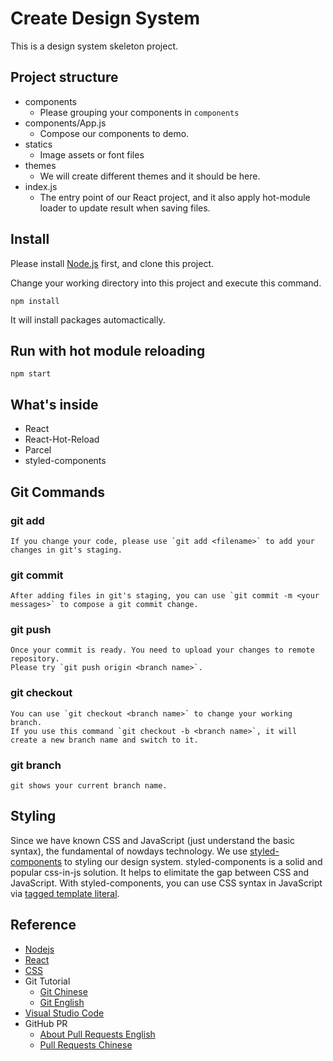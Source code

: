 # Create Design System

This is a design system skeleton project.


## Project structure


* components
    * Please grouping your components in `components`
* components/App.js
    * Compose our components to demo.
* statics
    * Image assets or font files
* themes
    * We will create different themes and it should be here.
* index.js
    * The entry point of our React project, and it also apply hot-module loader to  update result when saving files.

## Install

Please install [Node.js](https://nodejs.org/en/) first, and clone this project.

Change your working directory into this project and execute this command.

```
npm install
```

It will install packages automactically.

## Run with hot module reloading

```
npm start
```

## What's inside

* React
* React-Hot-Reload
* Parcel
* styled-components

## Git Commands

### git add
    If you change your code, please use `git add <filename>` to add your changes in git's staging.

### git commit
    After adding files in git's staging, you can use `git commit -m <your messages>` to compose a git commit change.

### git push
    Once your commit is ready. You need to upload your changes to remote repository.
    Please try `git push origin <branch name>`.

### git checkout
    You can use `git checkout <branch name>` to change your working branch.
    If you use this command `git checkout -b <branch name>`, it will create a new branch name and switch to it.

### git branch
    git shows your current branch name.



## Styling ##

Since we have known CSS and JavaScript (just understand the basic syntax), the fundamental of nowdays technology.
We use [styled-components](https://www.styled-components.com) to styling our design system.
styled-components is a solid and popular css-in-js solution. It helps to elimitate the gap between CSS and JavaScript.
With styled-components, you can use CSS syntax in JavaScript via [tagged template literal](https://developer.mozilla.org/en-US/docs/Web/JavaScript/Reference/Template_literals#Tagged_templates).







## Reference

* [Nodejs](https://nodejs.org/en/)
* [React](https://reactjs.org/docs/getting-started.html)
* [CSS](https://developer.mozilla.org/zh-TW/docs/Web/CSS)
* Git Tutorial
    * [Git Chinese](https://backlog.com/git-tutorial/tw/intro/intro2_1.html)
    * [Git English](https://www.atlassian.com/git/tutorials)
* [Visual Studio Code](https://code.visualstudio.com)
* GitHub PR
    * [About Pull Requests English](https://help.github.com/en/articles/about-pull-requests)
    * [Pull Requests Chinese](https://gitbook.tw/chapters/github/pull-request.html)
